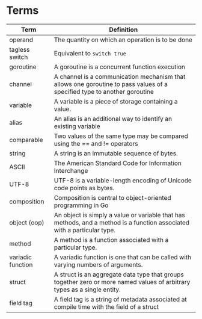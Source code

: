# Terms


|       Term        |                                                        Definition                                                        |
| ----------------- | ------------------------------------------------------------------------------------------------------------------------ |
| operand           | The quantity on which an operation is to be done                                                                         |
| tagless switch    | Equivalent to `switch true`                                                                                              |
| goroutine         | A goroutine is a concurrent function execution                                                                           |
| channel           | A channel is a communication mechanism that allows one goroutine to pass values of a specified type to another goroutine |
| variable          | A variable is a piece of storage containing a value.                                                                     |
| alias             | An alias is an additional way to identify an existing variable                                                           |
| comparable        | Two values of the same type may be compared using the == and != operators                                                |
| string            | A string is an immutable sequence of bytes.                                                                              |
| ASCII             | The American Standard Code for Information Interchange                                                                   |
| UTF-8             | UTF-8 is a variable-length encoding of Unicode code points as bytes.                                                     |
| composition       | Composition is central to object-oriented programming in Go                                                              |
| object (oop)      | An object is simply a value or variable that has methods, and a method is a function associated with a particular type.  |
| method            | A method is a function associated with a particular type.                                                                |
| variadic function | A variadic function is one that can be called with varying numbers of arguments.                                         |
| struct            | A struct is an aggregate data type that groups together zero or more named values of arbitrary types as a single entity. |
| field tag         | A field tag is a string of metadata associated at compile time with the field of a struct                                |

